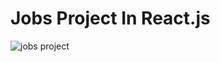 # Jobs Project In React.js

![jobs project](https://github.com/Kuzma02/Jobs-Project-In-React.js/assets/138793624/cc7083cd-d291-4c06-9121-0bd384ea7334)
